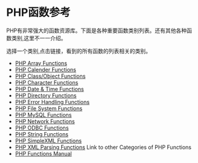 # PHP函数参考 


PHP有非常强大的函数资源库。下面是各种重要函数类别列表。还有其他各种函数类别,这里不一一介绍。

选择一个类别,点击链接，看到的所有函数的列表相关的类别。

* [PHP Array Functions]()
* [PHP Calender Functions]()
* [PHP Class/Object Functions]()
* [PHP Character Functions]()
* [PHP Date & Time Functions]()
* [PHP Directory Functions]()
* [PHP Error Handling Functions]()
* [PHP File System Functions]()
* [PHP MySQL Functions]()
* [PHP Network Functions]()
* [PHP ODBC Functions]()
* [PHP String Functions]()
* [PHP SimpleXML Functions]()
* [PHP XML Parsing Functions]()
Link to other Categories of PHP Functions
* [PHP Functions Manual]()

